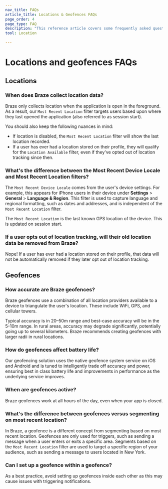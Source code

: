 ```yaml
---
nav_title: FAQs
article_title: Locations & Geofences FAQs
page_order: 4
page_type: FAQ
description: "This reference article covers some frequently asked questions surrounding the use of Geofences."
tool: Location

---
```


# Locations and geofences FAQs

## Locations

### When does Braze collect location data?

Braze only collects location when the application is open in the foreground. As a result, our `Most Recent Location` filter targets users based upon where they last opened the application (also referred to as session start). 

You should also keep the following nuances in mind:

- If location is disabled, the `Most Recent Location` filter will show the last location recorded.
- If a user has ever had a location stored on their profile, they will qualify for the `Location Available` filter, even if they've opted out of location tracking since then.

### What's the difference between the Most Recent Device Locale and Most Recent Location filters?

The `Most Recent Device Locale` comes from the user's device settings. For example, this appears for iPhone users in their device under **Settings** > **General** > **Language & Region**. This filter is used to capture language and regional formatting, such as dates and addresses, and is independent of the `Most Recent Location` filter.

The `Most Recent Location` is the last known GPS location of the device. This is updated on session start.

### If a user opts out of location tracking, will their old location data be removed from Braze?

Nope! If a user has ever had a location stored on their profile, that data will not be automatically removed if they later opt out of location tracking.

## Geofences

### How accurate are Braze geofences?

Braze geofences use a combination of all location providers available to a device to triangulate the user's location. These include WiFi, GPS, and cellular towers.

Typical accuracy is in 20–50m range and best-case accuracy will be in the 5-10m range. In rural areas, accuracy may degrade significantly, potentially going up to several kilometers. Braze recommends creating geofences with larger radii in rural locations.

### How do geofences affect battery life?

Our geofencing solution uses the native geofence system service on iOS and Android and is tuned to intelligently trade off accuracy and power, ensuring best in class battery life and improvements in performance as the underlying service improves.

### When are geofences active?

Braze geofences work at all hours of the day, even when your app is closed.

### What's the difference between geofences versus segmenting on most recent location?

In Braze, a geofence is a different concept from segmenting based on most recent location. Geofences are only used for triggers, such as sending a message when a user enters or exits a specific area. Segments based on the `Most Recent Location` filter are used to target a specific region of your audience, such as sending a message to users located in New York.

### Can I set up a geofence within a geofence?

As a best practice, avoid setting up geofences inside each other as this may cause issues with triggering notifications.

[3]: https://developers.google.com/android/reference/com/google/android/gms/location/package-summary
[4]: https://developer.apple.com/library/content/documentation/UserExperience/Conceptual/LocationAwarenessPG/RegionMonitoring/RegionMonitoring.html
